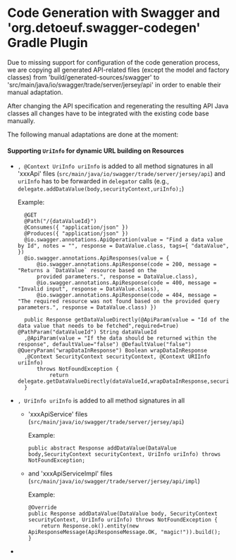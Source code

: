 # Code Generation with Swagger and 'org.detoeuf.swagger-codegen' Gradle Plugin
Due to missing support for configuration of the code generation process, we are copying all generated API-related files 
(except the model and factory classes) from 'build/generated-sources/swagger' to 
'src/main/java/io/swagger/trade/server/jersey/api' in order to enable their manual adaptation.

After changing the API specification and regenerating the resulting API Java classes all changes have to be 
integrated with the existing code base manually.

The following manual adaptations are done at the moment:

#### Supporting `UriInfo` for dynamic URL building on Resources 
* `, @Context UriInfo uriInfo` is added to all method signatures in all 'xxxApi' files 
(`src/main/java/io/swagger/trade/server/jersey/api`) and `uriInfo` has to be forwarded in `delegator` calls (e.g., `delegate.addDataValue(body,securityContext,uriInfo);`)

  Example: 
  ```
    @GET
    @Path("/{dataValueId}")
    @Consumes({ "application/json" })
    @Produces({ "application/json" })
    @io.swagger.annotations.ApiOperation(value = "Find a data value by Id", notes = "", response = DataValue.class, tags={ "dataValue", })
    @io.swagger.annotations.ApiResponses(value = { 
        @io.swagger.annotations.ApiResponse(code = 200, message = "Returns a `DataValue` resource based on the 
        provided parameters.", response = DataValue.class),
        @io.swagger.annotations.ApiResponse(code = 400, message = "Invalid input", response = DataValue.class),
        @io.swagger.annotations.ApiResponse(code = 404, message = "The required resource was not found based on the provided query parameters.", response = DataValue.class) })
    
    public Response getDataValueDirectly(@ApiParam(value = "Id of the data value that needs to be fetched",required=true) @PathParam("dataValueId") String dataValueId
    ,@ApiParam(value = "If the data should be returned within the response", defaultValue="false") @DefaultValue("false") @QueryParam("wrapDataInResponse") Boolean wrapDataInResponse
    ,@Context SecurityContext securityContext, @Context URIInfo uriInfo)
        throws NotFoundException {
            return delegate.getDataValueDirectly(dataValueId,wrapDataInResponse,securityContext,uriInfo);
    }
  ``` 

* `, UriInfo uriInfo` is added to all method signatures in all
   * 'xxxApiService' files (`src/main/java/io/swagger/trade/server/jersey/api`)
     
     Example: 
       ```
       public abstract Response addDataValue(DataValue body,SecurityContext securityContext, UriInfo uriInfo) throws NotFoundException;
       ```
   * and 'xxxApiServiceImpl' files (`src/main/java/io/swagger/trade/server/jersey/api/impl`)
     
     Example: 
       ```
       @Override
       public Response addDataValue(DataValue body, SecurityContext securityContext, UriInfo uriInfo) throws NotFoundException {
           return Response.ok().entity(new ApiResponseMessage(ApiResponseMessage.OK, "magic!")).build();
       }
       ```
* 